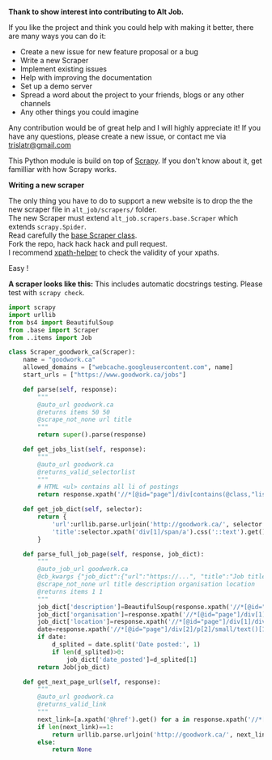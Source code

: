 **Thank to show interest into contributing to Alt Job.**

If you like the project and think you could help with making it better, there are many ways you can do it:

- Create a new issue for new feature proposal or a bug
- Write a new Scraper
- Implement existing issues 
- Help with improving the documentation
- Set up a demo server
- Spread a word about the project to your friends, blogs or any other channels
- Any other things you could imagine

Any contribution would be of great help and I will highly appreciate it! If you have any questions, please create a new issue, or contact me via trislatr@gmail.com

This Python module is build on top of [Scrapy](https://scrapy.org). If you don't know about it, get familliar with how Scrapy works.

**Writing a new scraper**

The only thing you have to do to support a new website is to drop the the new scraper file in `alt_job/scrapers/` folder.  
The new Scraper must extend `alt_job.scrapers.base.Scraper` which extends `scrapy.Spider`.  
Read carefully the [base Scraper class](https://github.com/tristanlatr/alt_job/blob/master/alt_job/scrapers/base.py).  
Fork the repo, hack hack hack and pull request.  
I recommend [xpath-helper](https://chrome.google.com/webstore/detail/xpath-helper/hgimnogjllphhhkhlmebbmlgjoejdpjl?hl=en) to check the validity of your xpaths.  

Easy !

**A scraper looks like this:**
This includes automatic docstrings testing. Please test with `scrapy check`.  

```python
import scrapy
import urllib
from bs4 import BeautifulSoup
from .base import Scraper
from ..items import Job

class Scraper_goodwork_ca(Scraper):
    name = "goodwork.ca"
    allowed_domains = ["webcache.googleusercontent.com", name]
    start_urls = ["https://www.goodwork.ca/jobs"]

    def parse(self, response):
        """
        @auto_url goodwork.ca
        @returns items 50 50
        @scrape_not_none url title
        """
        return super().parse(response)

    def get_jobs_list(self, response):
        """
        @auto_url goodwork.ca
        @returns_valid_selectorlist
        """
        # HTML <ul> contains all li of postings
        return response.xpath('//*[@id="page"]/div[contains(@class,"listingthumb row")]')

    def get_job_dict(self, selector):
        return {
            'url':urllib.parse.urljoin('http://goodwork.ca/', selector.xpath('div[1]/span/a/@href').get()),
            'title':selector.xpath('div[1]/span/a').css('::text').get()
        }

    def parse_full_job_page(self, response, job_dict):
        """
        @auto_job_url goodwork.ca
        @cb_kwargs {"job_dict":{"url":"https://...", "title":"Job title"}}
        @scrape_not_none url title description organisation location
        @returns items 1 1  
        """
        job_dict['description']=BeautifulSoup(response.xpath('//*[@id="page"]/div[1]').get()).get_text()
        job_dict['organisation']=response.xpath('//*[@id="page"]/div[1]/div[1]/p[1]/a/text()').get()
        job_dict['location']=response.xpath('//*[@id="page"]/div[1]/div[1]/p[1]/text()[3]').get()
        date=response.xpath('//*[@id="page"]/div[2]/p[2]/small/text()[1]').get()
        if date:
            d_splited = date.split('Date posted:', 1)
            if len(d_splited)>0:
                job_dict['date_posted']=d_splited[1]
        return Job(job_dict)

    def get_next_page_url(self, response):
        """
        @auto_url goodwork.ca
        @returns_valid_link
        """
        next_link=[a.xpath('@href').get() for a in response.xpath('//*[@id="page"]/p/a') if 'Next' in a.css('::text').get() ]
        if len(next_link)==1:
            return urllib.parse.urljoin('http://goodwork.ca/', next_link[0])
        else:
            return None
```